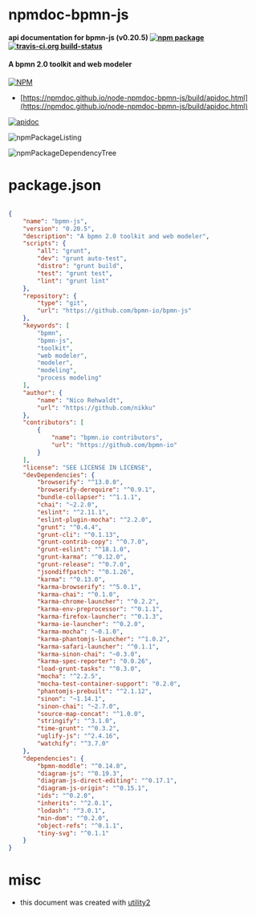 # npmdoc-bpmn-js

#### api documentation for  bpmn-js (v0.20.5)  [![npm package](https://img.shields.io/npm/v/npmdoc-bpmn-js.svg?style=flat-square)](https://www.npmjs.org/package/npmdoc-bpmn-js) [![travis-ci.org build-status](https://api.travis-ci.org/npmdoc/node-npmdoc-bpmn-js.svg)](https://travis-ci.org/npmdoc/node-npmdoc-bpmn-js)

#### A bpmn 2.0 toolkit and web modeler

[![NPM](https://nodei.co/npm/bpmn-js.png?downloads=true&downloadRank=true&stars=true)](https://www.npmjs.com/package/bpmn-js)

- [https://npmdoc.github.io/node-npmdoc-bpmn-js/build/apidoc.html](https://npmdoc.github.io/node-npmdoc-bpmn-js/build/apidoc.html)

[![apidoc](https://npmdoc.github.io/node-npmdoc-bpmn-js/build/screenCapture.buildCi.browser.%252Ftmp%252Fbuild%252Fapidoc.html.png)](https://npmdoc.github.io/node-npmdoc-bpmn-js/build/apidoc.html)

![npmPackageListing](https://npmdoc.github.io/node-npmdoc-bpmn-js/build/screenCapture.npmPackageListing.svg)

![npmPackageDependencyTree](https://npmdoc.github.io/node-npmdoc-bpmn-js/build/screenCapture.npmPackageDependencyTree.svg)



# package.json

```json

{
    "name": "bpmn-js",
    "version": "0.20.5",
    "description": "A bpmn 2.0 toolkit and web modeler",
    "scripts": {
        "all": "grunt",
        "dev": "grunt auto-test",
        "distro": "grunt build",
        "test": "grunt test",
        "lint": "grunt lint"
    },
    "repository": {
        "type": "git",
        "url": "https://github.com/bpmn-io/bpmn-js"
    },
    "keywords": [
        "bpmn",
        "bpmn-js",
        "toolkit",
        "web modeler",
        "modeler",
        "modeling",
        "process modeling"
    ],
    "author": {
        "name": "Nico Rehwaldt",
        "url": "https://github.com/nikku"
    },
    "contributors": [
        {
            "name": "bpmn.io contributors",
            "url": "https://github.com/bpmn-io"
        }
    ],
    "license": "SEE LICENSE IN LICENSE",
    "devDependencies": {
        "browserify": "^13.0.0",
        "browserify-derequire": "^0.9.1",
        "bundle-collapser": "^1.1.1",
        "chai": "~2.2.0",
        "eslint": "^2.11.1",
        "eslint-plugin-mocha": "^2.2.0",
        "grunt": "^0.4.4",
        "grunt-cli": "^0.1.13",
        "grunt-contrib-copy": "^0.7.0",
        "grunt-eslint": "^18.1.0",
        "grunt-karma": "^0.12.0",
        "grunt-release": "^0.7.0",
        "jsondiffpatch": "^0.1.26",
        "karma": "^0.13.0",
        "karma-browserify": "^5.0.1",
        "karma-chai": "^0.1.0",
        "karma-chrome-launcher": "^0.2.2",
        "karma-env-preprocessor": "^0.1.1",
        "karma-firefox-launcher": "^0.1.3",
        "karma-ie-launcher": "^0.2.0",
        "karma-mocha": "~0.1.0",
        "karma-phantomjs-launcher": "^1.0.2",
        "karma-safari-launcher": "^0.1.1",
        "karma-sinon-chai": "~0.3.0",
        "karma-spec-reporter": "0.0.26",
        "load-grunt-tasks": "^0.3.0",
        "mocha": "^2.2.5",
        "mocha-test-container-support": "0.2.0",
        "phantomjs-prebuilt": "^2.1.12",
        "sinon": "~1.14.1",
        "sinon-chai": "~2.7.0",
        "source-map-concat": "^1.0.0",
        "stringify": "^3.1.0",
        "time-grunt": "^0.3.2",
        "uglify-js": "^2.4.16",
        "watchify": "^3.7.0"
    },
    "dependencies": {
        "bpmn-moddle": "^0.14.0",
        "diagram-js": "^0.19.3",
        "diagram-js-direct-editing": "^0.17.1",
        "diagram-js-origin": "^0.15.1",
        "ids": "^0.2.0",
        "inherits": "^2.0.1",
        "lodash": "^3.0.1",
        "min-dom": "^0.2.0",
        "object-refs": "^0.1.1",
        "tiny-svg": "^0.1.1"
    }
}
```



# misc
- this document was created with [utility2](https://github.com/kaizhu256/node-utility2)
